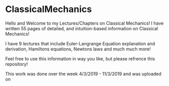 # ClassicalMechanics
Hello and Welcome to my Lectures/Chapters on Classical Mechanics! I have written 55 pages of detailed, and intuition-based information on Classical Mechanics!

I have 9 lectures that include Euler-Langrange Equation explanation and derivation, Hamiltons equations, Newtons laws and much much more!

Feel free to use this information in way you like, but please refrence this repository!

This work was done over the week 4/3/2019 - 11/3/2019 and was uploaded on
